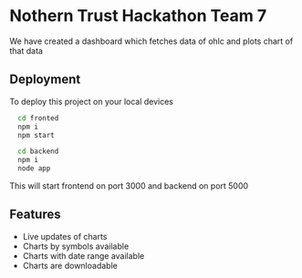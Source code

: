 
# Nothern Trust Hackathon Team 7

We have created a dashboard which fetches data of ohlc and plots chart of that data



## Deployment

To deploy this project on your local devices

```bash
  cd fronted
  npm i
  npm start

  cd backend
  npm i
  node app
```
This will start frontend on port 3000 and backend on port 5000



  
## Features

- Live updates of charts
- Charts by symbols available
- Charts with date range available
- Charts are downloadable
  